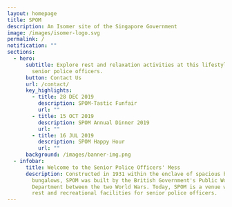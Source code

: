```yaml
---
layout: homepage
title: SPOM
description: An Isomer site of the Singapore Government
image: /images/isomer-logo.svg
permalink: /
notification: ""
sections:
  - hero:
      subtitle: Explore rest and relaxation activities at this lifestyle venue for
        senior police officers.
      button: Contact Us
      url: /contact/
      key_highlights:
        - title: 28 DEC 2019
          description: SPOM-Tastic Funfair
          url: ""
        - title: 15 OCT 2019
          description: SPOM Annual Dinner 2019
          url: ""
        - title: 16 JUL 2019
          description: SPOM Happy Hour
          url: ""
      background: /images/banner-img.png
  - infobar:
      title: Welcome to the Senior Police Officers' Mess
      description: Constructed in 1931 within the enclave of spacious black-and-white
        bungalows, SPOM was built by the British Government's Public Works
        Department between the two World Wars. Today, SPOM is a venue with many
        rest and recreational facilities for senior police officers.
---
```

